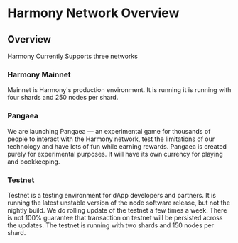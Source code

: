 # Harmony Network Overview

## Overview

Harmony Currently Supports three networks

### Harmony Mainnet

Mainnet is Harmony's production environment. It is running it is running with four shards and 250 nodes per shard.

### Pangaea

We are launching Pangaea — an experimental game for thousands of people to interact with the Harmony network, test the limitations of our technology and have lots of fun while earning rewards. Pangaea is created purely for experimental purposes. It will have its own currency for playing and bookkeeping.

### Testnet

Testnet is a testing environment for dApp developers and partners. It is running the latest unstable version of the node software release, but not the nightly build. We do rolling update of the testnet a few times a week. There is not 100% guarantee that transaction on testnet will be persisted across the updates. The testnet is running with two shards and 150 nodes per shard.


